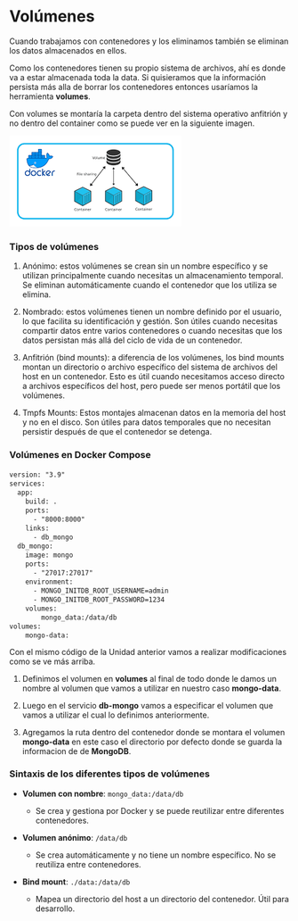 # Volúmenes

Cuando trabajamos con contenedores y los eliminamos también se eliminan los datos almacenados en ellos. 

Como los contenedores tienen su propio sistema de archivos, ahí es donde va a estar almacenada toda la data. Si quisieramos que la información persista más alla de borrar los contenedores entonces usaríamos la herramienta **volumes**.
 
Con volumes se montaría la carpeta dentro del sistema operativo anfitrión y no dentro del container como se puede ver en la siguiente imagen.

![docker volumes](/img/docker%20volumes.png)
 
### Tipos de volúmenes

1. Anónimo: estos volúmenes se crean sin un nombre específico y se utilizan principalmente cuando necesitas un almacenamiento temporal. Se eliminan automáticamente cuando el contenedor que los utiliza se elimina.

2. Nombrado: estos volúmenes tienen un nombre definido por el usuario, lo que facilita su identificación y gestión. Son útiles cuando necesitas compartir datos entre varios contenedores o cuando necesitas que los datos persistan más allá del ciclo de vida de un contenedor.

3. Anfitrión (bind mounts): a diferencia de los volúmenes, los bind mounts montan un directorio o archivo específico del sistema de archivos del host en un contenedor. Esto es útil cuando necesitamos acceso directo a archivos específicos del host, pero puede ser menos portátil que los volúmenes.

4. Tmpfs Mounts: Estos montajes almacenan datos en la memoria del host y no en el disco. Son útiles para datos temporales que no necesitan persistir después de que el contenedor se detenga.


### Volúmenes en Docker Compose
```
version: "3.9"
services:
  app:
    build: .
    ports:
      - "8000:8000"
    links:
      - db_mongo
  db_mongo:
    image: mongo
    ports:
      - "27017:27017"
    environment:
      - MONGO_INITDB_ROOT_USERNAME=admin
      - MONGO_INITDB_ROOT_PASSWORD=1234
    volumes:
        mongo_data:/data/db
volumes:
    mongo-data:
```

Con el mismo código de la Unidad anterior vamos a realizar modificaciones como se ve más arriba.

1. Definimos el volumen en **volumes** al final de todo donde le damos un nombre al volumen que vamos a utilizar en nuestro caso **mongo-data**.

2. Luego en el servicio **db-mongo** vamos a especificar el volumen que vamos a utilizar el cual lo definimos anteriormente.

3. Agregamos la ruta dentro del contenedor donde se montara el volumen **mongo-data** en este caso el directorio por defecto donde se guarda la informacion de de **MongoDB**.

### Sintaxis de los diferentes tipos de volúmenes

- **Volumen con nombre**: `mongo_data:/data/db`
  - Se crea y gestiona por Docker y se puede reutilizar entre diferentes contenedores.

- **Volumen anónimo**: `/data/db`
  - Se crea automáticamente y no tiene un nombre específico. No se reutiliza entre contenedores.

- **Bind mount**: `./data:/data/db`
  - Mapea un directorio del host a un directorio del contenedor. Útil para desarrollo.